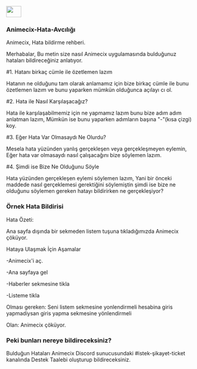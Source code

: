  <a href="your link" target="blank"><img align="center" src="https://cdn.jsdelivr.net/npm/simple-icons@3.0.1/icons/twitter.svg" alt="" height="30" width="40" /></a>

### Animecix-Hata-Avcılığı


Animecix, Hata bildirme rehberi.

Merhabalar, Bu metin size nasıl Animecix uygulamasında bulduğunuz hataları bildireceğiniz anlatıyor.


#1. Hatanı birkaç cümle ile özetlemen lazım

Hatanın ne olduğunu tam olarak anlamamız için bize birkaç cümle ile bunu özetlemen lazım ve bunu yaparken mümkün olduğunca açılayı  cı ol.


#2. Hata ile Nasıl Karşılaşacağız?

Hata ile karşılaşabilmemiz için ne yapmamız lazım bunu bize adım adım anlatman lazım, Mümkün ise bunu yaparken adımların başına "-"(kısa çizgi) koy.

#3. Eğer Hata Var Olmasaydı Ne Olurdu?

Mesela hata yüzünden yanlış gerçekleşen veya gerçekleşmeyen eylemin, Eğer hata var olmasaydı nasıl çalışacağını bize söylemen lazım.


#4. Şimdi ise Bize Ne Olduğunu Söyle

Hata yüzünden gerçekleşen eylemi söylemen lazım, Yani bir önceki maddede nasıl gerçeklemesi gerektiğini söylemiştin şimdi ise bize ne olduğunu söylemen gereken hatayı bildirirken ne gerçekleşiyor?



### Örnek Hata Bildirisi

Hata Özeti:

Ana sayfa dışında bir sekmeden listem tuşuna tıkladığımızda Animecix çöküyor.


Hataya Ulaşmak İçin Aşamalar

-Animecix'i aç.

-Ana sayfaya gel

-Haberler sekmesine tikla

-Listeme tikla

Olması gereken:
Seni listem sekmesine yonlendirmeli hesabina giris yapmadiysan giris yapma sekmesine yönlendirmeli

Olan:
Animecix çöküyor.


### Peki bunları nereye bildireceksiniz?
Bulduğun Hataları Animecix Discord sunucusundaki #istek-şikayet-ticket kanalında Destek Taalebi oluşturup bildireceksiniz.
